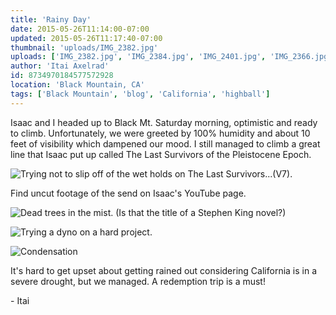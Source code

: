 ```yaml
---
title: 'Rainy Day'
date: 2015-05-26T11:14:00-07:00
updated: 2015-05-26T11:17:40-07:00
thumbnail: 'uploads/IMG_2382.jpg'
uploads: ['IMG_2382.jpg', 'IMG_2384.jpg', 'IMG_2401.jpg', 'IMG_2366.jpg']
author: 'Itai Axelrad'
id: 8734970184577572928
location: 'Black Mountain, CA'
tags: ['Black Mountain', 'blog', 'California', 'highball']
---
```


Isaac and I headed up to Black Mt. Saturday morning, optimistic and ready to climb. Unfortunately, we were greeted by 100% humidity and about 10 feet of visibility which dampened our mood. I still managed to climb a great line that Isaac put up called The Last Survivors of the Pleistocene Epoch.

![Trying not to slip off of the wet holds on The Last Survivors...(V7).](uploads/IMG_2382.jpg)

Find uncut footage of the send on Isaac's YouTube page.

![Dead trees in the mist. (Is that the title of a Stephen King novel?)](uploads/IMG_2384.jpg)

![Trying a dyno on a hard project.](uploads/IMG_2401.jpg)

![Condensation](uploads/IMG_2366.jpg)

It's hard to get upset about getting rained out considering California is in a severe drought, but we managed. A redemption trip is a must!

\- Itai
